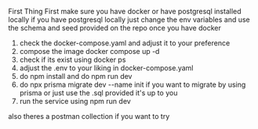 First Thing First make sure you have docker or have postgresql installed locally 
if you have postgresql locally just change the env variables and use the schema and seed provided on the repo
once you have docker
1. check the docker-compose.yaml and adjust it to your preference
2. compose the image
        docker compose up -d
3. check if its exist using 
    docker ps
4. adjust the .env to your liking in docker-compose.yaml
5. do npm install and do npm run dev
6. do npx prisma migrate dev --name init if you want to migrate by using prisma or just use the .sql provided it's up to you
7. run the service using npm run dev

also theres a postman collection if you want to try 
